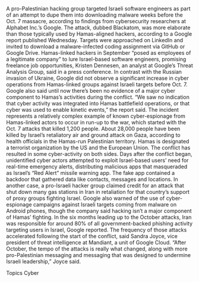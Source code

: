 A pro-Palestinian hacking group targeted Israeli software engineers as part of an attempt to dupe them into downloading malware weeks before the Oct. 7 massacre, according to findings from cybersecurity researchers at Alphabet Inc.’s Google.
The attack, dubbed Blackatom, was more elaborate than those typically used by Hamas-aligned hackers, according to a Google report published Wednesday. Targets were approached on LinkedIn and invited to download a malware-infected coding assignment via GitHub or Google Drive.
Hamas-linked hackers in September “posed as employees of a legitimate company” to lure Israel-based software engineers, promising freelance job opportunities, Kristen Dennesen, an analyst at Google’s Threat Analysis Group, said in a press conference.
In contrast with the Russian invasion of Ukraine, Google did not observe a significant increase in cyber operations from Hamas-linked groups against Israeli targets before Oct. 7. Google also said until now there’s been no evidence of a major cyber component to Hamas’s activities during the conflict. “We saw no indication that cyber activity was integrated into Hamas battlefield operations, or that cyber was used to enable kinetic events,” the report said.
The incident represents a relatively complex example of known cyber-espionage from Hamas-linked actors to occur in run-up to the war, which started with the Oct. 7 attacks that killed 1,200 people. About 28,000 people have been killed by Israel’s retaliatory air and ground attack on Gaza, according to health officials in the Hamas-run Palestinian territory. Hamas is designated a terrorist organization by the US and the European Union.
The conflict has resulted in some cyber-activity on both sides.
Days after the conflict began, unidentified cyber actors attempted to exploit Israel-based users’ need for real-time emergency alerts, distributing malicious apps that masqueraded as Israel’s “Red Alert” missile warning app. The fake app contained a backdoor that gathered data like contacts, messages and locations. In another case, a pro-Israeli hacker group claimed credit for an attack that shut down many gas stations in Iran in retaliation for that country’s support of proxy groups fighting Israel.
Google also warned of the use of cyber-espionage campaigns against Israeli targets coming from malware on Android phones, though the company said hacking isn’t a major component of Hamas’ fighting.
In the six months leading up to the October attacks, Iran was responsible for around 80% of all government-backed phishing activity targeting users in Israel, Google reported. The frequency of those attacks accelerated following the start of the conflict, said Sandra Joyce, vice president of threat intelligence at Mandiant, a unit of Google Cloud.
“After October, the tempo of the attacks is really what changed, along with more pro-Palestinian messaging and messaging that was designed to undermine Israeli leadership,” Joyce said.

Topics
Cyber
